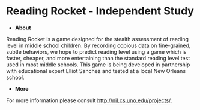 # Reading Rocket - Independent Study

* **About**

Reading Rocket is a game designed for the stealth assessment of reading level in middle school children. By recording copious data on fine-grained, subtle behaviors, we hope to predict reading level using a game which is faster, cheaper, and more entertaining than the standard reading level test used in most middle schools. This game is being developed in partnership with educational expert Elliot Sanchez and tested at a local New Orleans school.

* **More**

For more information please consult http://nil.cs.uno.edu/projects/.
